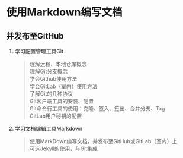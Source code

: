 使用Markdown编写文档
========
并发布至GitHub
--------

1. 学习配置管理工具Git
    > 理解远程、本地仓库概念  
    > 理解Git分支概念  
    > 学会Github使用方法  
    > 学会GitLab（室内）使用方法  
    > 了解Git的几种协议  
    > Git客户端工具的安装、配置  
    > Git命令行工具的使用：克隆、签入、签出、合并分支、Tag  
    > GitLab用户秘钥的配置
2. 学习文档编辑工具Markdown
    > 使用MarkDown编写文档，并发布至GitHub或GitLab（室内）上  
    > 可选Jekyll的使用，与Git集成

